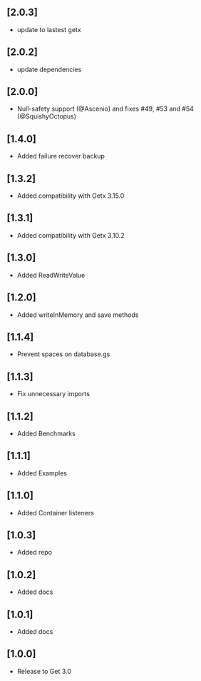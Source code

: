 ## [2.0.3] 
- update to lastest getx

## [2.0.2] 
- update dependencies

## [2.0.0] 
- Null-safety support (@Ascenio) and fixes #49, #53 and #54 (@SquishyOctopus)

## [1.4.0] 
- Added failure recover backup

## [1.3.2] 
- Added compatibility with Getx 3.15.0

## [1.3.1] 
- Added compatibility with Getx 3.10.2

## [1.3.0] 
- Added ReadWriteValue

## [1.2.0] 
- Added writeInMemory and save methods

## [1.1.4] 
- Prevent spaces on database.gs

## [1.1.3] 
- Fix unnecessary imports

## [1.1.2] 
- Added Benchmarks

## [1.1.1] 
- Added Examples

## [1.1.0] 
- Added Container listeners

## [1.0.3] 
- Added repo

## [1.0.2] 
- Added docs

## [1.0.1] 
- Added docs

## [1.0.0] 
- Release to Get 3.0
